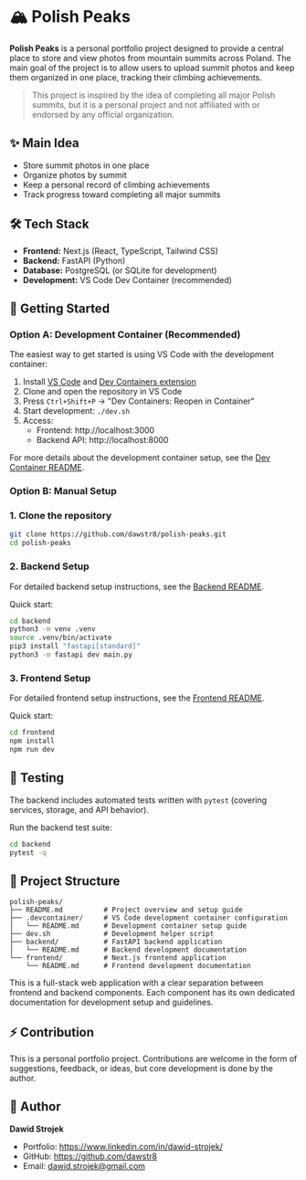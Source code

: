 # 🏔️ Polish Peaks

**Polish Peaks** is a personal portfolio project designed to provide a central place to store and view photos from mountain summits across Poland. The main goal of the project is to allow users to upload summit photos and keep them organized in one place, tracking their climbing achievements.

> This project is inspired by the idea of completing all major Polish summits, but it is a personal project and not affiliated with or endorsed by any official organization.

## ✨ Main Idea

- Store summit photos in one place
- Organize photos by summit
- Keep a personal record of climbing achievements
- Track progress toward completing all major summits

## 🛠️ Tech Stack

- **Frontend:** Next.js (React, TypeScript, Tailwind CSS)
- **Backend:** FastAPI (Python)
- **Database:** PostgreSQL (or SQLite for development)
- **Development:** VS Code Dev Container (recommended)

## 🚀 Getting Started

### Option A: Development Container (Recommended)

The easiest way to get started is using VS Code with the development container:

1. Install [VS Code](https://code.visualstudio.com/) and [Dev Containers extension](https://marketplace.visualstudio.com/items?itemName=ms-vscode-remote.remote-containers)
2. Clone and open the repository in VS Code
3. Press `Ctrl+Shift+P` → "Dev Containers: Reopen in Container"
4. Start development: `./dev.sh`
5. Access:
   - Frontend: http://localhost:3000
   - Backend API: http://localhost:8000

For more details about the development container setup, see the [Dev Container README](./.devcontainer/README.md).

### Option B: Manual Setup

### 1. Clone the repository

```bash
git clone https://github.com/dawstr8/polish-peaks.git
cd polish-peaks
```

### 2. Backend Setup

For detailed backend setup instructions, see the [Backend README](./backend/README.md).

Quick start:

```bash
cd backend
python3 -m venv .venv
source .venv/bin/activate
pip3 install "fastapi[standard]"
python3 -m fastapi dev main.py
```

### 3. Frontend Setup

For detailed frontend setup instructions, see the [Frontend README](./frontend/README.md).

Quick start:

```bash
cd frontend
npm install
npm run dev
```

## 🧪 Testing

The backend includes automated tests written with `pytest` (covering services, storage, and API behavior).

Run the backend test suite:

```bash
cd backend
pytest -q
```

## 📁 Project Structure

```
polish-peaks/
├── README.md          # Project overview and setup guide
├── .devcontainer/     # VS Code development container configuration
│   └── README.md      # Development container setup guide
├── dev.sh             # Development helper script
├── backend/           # FastAPI backend application
│   └── README.md      # Backend development documentation
└── frontend/          # Next.js frontend application
    └── README.md      # Frontend development documentation
```

This is a full-stack web application with a clear separation between frontend and backend components. Each component has its own dedicated documentation for development setup and guidelines.

## ⚡ Contribution

This is a personal portfolio project. Contributions are welcome in the form of suggestions, feedback, or ideas, but core development is done by the author.

## 👤 Author

**Dawid Strojek**

- Portfolio: https://www.linkedin.com/in/dawid-strojek/
- GitHub: https://github.com/dawstr8
- Email: dawid.strojek@gmail.com
